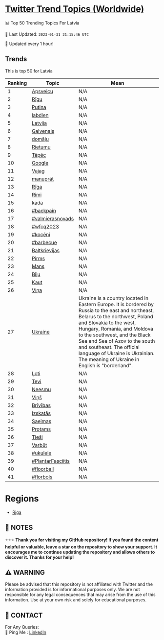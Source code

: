 [Twitter Trend Topics (Worldwide)](https://github.com/ErcinDedeoglu/Twitter-Trend-Topics)
==========


📊 Top 50 Trending Topics For Latvia

📆 Last Updated: `2023-01-31 21:15:46 UTC`

🔧 Updated every 1 hour!


## Trends

This is top 50 for Latvia

| Ranking | Topic | Mean |
| ------- | ------------ | ------------ |
| 1 | [Apsveicu](http://twitter.com/search?q=Apsveicu) | N/A |
| 2 | [Rīgu](http://twitter.com/search?q=R%c4%abgu) | N/A |
| 3 | [Putina](http://twitter.com/search?q=Putina) | N/A |
| 4 | [labdien](http://twitter.com/search?q=labdien) | N/A |
| 5 | [Latvija](http://twitter.com/search?q=Latvija) | N/A |
| 6 | [Galvenais](http://twitter.com/search?q=Galvenais) | N/A |
| 7 | [domāju](http://twitter.com/search?q=dom%c4%81ju) | N/A |
| 8 | [Rietumu](http://twitter.com/search?q=Rietumu) | N/A |
| 9 | [Tāpēc](http://twitter.com/search?q=T%c4%81p%c4%93c) | N/A |
| 10 | [Google](http://twitter.com/search?q=Google) | N/A |
| 11 | [Vajag](http://twitter.com/search?q=Vajag) | N/A |
| 12 | [manuprāt](http://twitter.com/search?q=manupr%c4%81t) | N/A |
| 13 | [Rīga](http://twitter.com/search?q=R%c4%abga) | N/A |
| 14 | [Rimi](http://twitter.com/search?q=Rimi) | N/A |
| 15 | [kāda](http://twitter.com/search?q=k%c4%81da) | N/A |
| 16 | [#backpain](http://twitter.com/search?q=%23backpain) | N/A |
| 17 | [#valmierasnovads](http://twitter.com/search?q=%23valmierasnovads) | N/A |
| 18 | [#wfcq2023](http://twitter.com/search?q=%23wfcq2023) | N/A |
| 19 | [#kocēni](http://twitter.com/search?q=%23koc%c4%93ni) | N/A |
| 20 | [#barbecue](http://twitter.com/search?q=%23barbecue) | N/A |
| 21 | [Baltkrievijas](http://twitter.com/search?q=Baltkrievijas) | N/A |
| 22 | [Pirms](http://twitter.com/search?q=Pirms) | N/A |
| 23 | [Mans](http://twitter.com/search?q=Mans) | N/A |
| 24 | [Biju](http://twitter.com/search?q=Biju) | N/A |
| 25 | [Kaut](http://twitter.com/search?q=Kaut) | N/A |
| 26 | [Viņa](http://twitter.com/search?q=Vi%c5%86a) | N/A |
| 27 | [Ukraine](http://twitter.com/search?q=Ukraine) | Ukraine is a country located in Eastern Europe. It is bordered by Russia to the east and northeast, Belarus to the northwest, Poland and Slovakia to the west, Hungary, Romania, and Moldova to the southwest, and the Black Sea and Sea of Azov to the south and southeast. The official language of Ukraine is Ukrainian. The meaning of Ukraine in English is "borderland". |
| 28 | [Ļoti](http://twitter.com/search?q=%c4%bboti) | N/A |
| 29 | [Tevi](http://twitter.com/search?q=Tevi) | N/A |
| 30 | [Neesmu](http://twitter.com/search?q=Neesmu) | N/A |
| 31 | [Viņš](http://twitter.com/search?q=Vi%c5%86%c5%a1) | N/A |
| 32 | [Brīvības](http://twitter.com/search?q=Br%c4%abv%c4%abbas) | N/A |
| 33 | [Izskatās](http://twitter.com/search?q=Izskat%c4%81s) | N/A |
| 34 | [Saeimas](http://twitter.com/search?q=Saeimas) | N/A |
| 35 | [Protams](http://twitter.com/search?q=Protams) | N/A |
| 36 | [Tieši](http://twitter.com/search?q=Tie%c5%a1i) | N/A |
| 37 | [Varbūt](http://twitter.com/search?q=Varb%c5%abt) | N/A |
| 38 | [#ukulele](http://twitter.com/search?q=%23ukulele) | N/A |
| 39 | [#PlantarFasciitis](http://twitter.com/search?q=%23PlantarFasciitis) | N/A |
| 40 | [#floorball](http://twitter.com/search?q=%23floorball) | N/A |
| 41 | [#florbols](http://twitter.com/search?q=%23florbols) | N/A |



# Regions

* [Riga](</Latvia/Riga.md>)



## 📝 NOTES

⭐⭐⭐ **Thank you for visiting my GitHub repository! If you found the content helpful or valuable, leave a star on the repository to show your support. It encourages me to continue updating the repository and allows others to discover it. Thanks for your help!**


## ⚠️ WARNING

Please be advised that this repository is not affiliated with Twitter and the information provided is for informational purposes only. We are not responsible for any legal consequences that may arise from the use of this information. Use at your own risk and solely for educational purposes.


## 📨 CONTACT

 For Any Queries:  
            🏓 Ping Me : [LinkedIn](https://www.linkedin.com/in/ercindedeoglu/)
